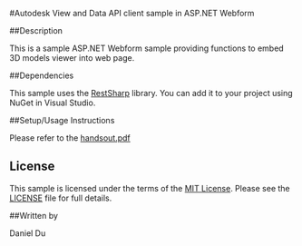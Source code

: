 #Autodesk View and Data API client sample in ASP.NET Webform 


##Description

This is a sample ASP.NET Webform sample providing functions to embed 3D models viewer into web page. 

##Dependencies

This sample uses the [RestSharp](http://restsharp.org/) library. You can add it to your project using NuGet in Visual Studio.

##Setup/Usage Instructions

Please refer to the [handsout.pdf](handsout.pdf)

## License

This sample is licensed under the terms of the [MIT License](http://opensource.org/licenses/MIT). Please see the [LICENSE](LICENSE) file for full details.

##Written by 

Daniel Du





    
